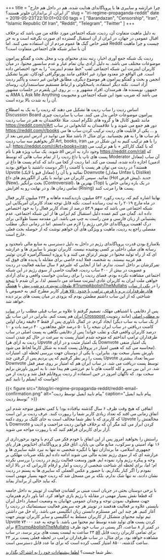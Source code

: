 +++
title = "چرا عرازشه و سایبری ها با پروپاگاندای هدایت شده، هم در داخل هم خارج از ایران، از براندازان جلوتر هستند؟"
slug = "iri-regime-propaganda-reddit"
date = 2019-05-23T22:10:01+02:00
tags = [ "Barandazan", "Censorship", "Iran", "Islamic Republic Of Iran", "Reddit", "Telegram", "Twitter" ]
+++

به دلیل ماهیت متفاوت آن، ردیت، شبکه اجتماعی مورد علاقه من می باشد که برخلاف اقبال عمومی در جهان، در ایران از آن استقبال گسترده ای صورت نگرفته است و به جز قشر خاص گیک ها عموم مردم از آن استفاده نمی کنند. اما Reddit چیست و چرا ماهیت آن با سایر شبکه های اجتماعی متفاوت است؟

 ردیت یک شبکه جمع آوری اخبار، رتبه بندی محتوای وب و محل بحث و گفتگو پیرامون موضوعات مختلف می باشد. به دلیل آزادی بیان تمام عیار و عدم سانسور محتوا، در میان کاربران اینترنت این شبکه اجتماعی لقب "خط مقدم اینترنت" را به خود اختصاص داده است. فی الواقع جز معدود موارد غیر اخلاقی مانند پورنوگرافی کودکان، تقریبا تشکیل انجمن و بحث و گفتگو پیرامون هر موضوع دیگری، مطابق قوانین غیر دست و پاگیر ردیت آزاد است. نکته دیگر استفاده، پاسخگوئی و ارتباط مستقیم سیاستمداران، روسای جمهور، نویسنده ها، هنرمندان، افراد مشهور و ... بر روی این پلتفرم در جلسات مشهور به AMA یا Ask Me Anything می باشد که ضریب نفوذ این شبکه اجتماعی و محبوبیت آن را به شدت بالا برده است.

<!--more-->

 اساس ردیت را ساب ردیت ها تشکیل می دهند که ردیت را به یک به اصطلاح Discussion Board پیرامون موضوعات خاص بدل می کنند. ساب یا سابردیت چیزی مانند تلفیق کانال ها و گروه های تلگرام است. مثلا علاقمندان به هنر در ساب ردیت https://reddit.com/r/Art دور هم جمع می شوند و یا علاقمندان به کتابخوانی در ساب https://reddit.com/r/books و ...
یکی از قابلیت های ردیت ترکیب کردن ساب ها می باشد مثلا می توانید در آدرس اینترنتی بعد از /r نام ساب ها را به هم بچسبانید. برای مثال اگر بخواهیم سه ساب ردیت Art, books, iran را با هم ترکیب کنیم به این شکل در می آید: https://reddot.com/r/Art+books+iran که با کمک کاراکتر + با هم ترکیب می شوند. یک ساب ویژه هم با نام all وجود دارد به آدرس https://reddit.com/r/all که پست های تاپ یا داغ ردیت را از تمام ساب هائی که توسط Moderator آن ساب (معادل ادمین) اجازه داده شده، لیست می کند. اما ردیت از کجا می داند که کدام پست ها داغ تر هستند؟ در ردیت می توان هر پست یا کامنت را اگر دوست داشتید یا موافق بودید Upvote (معادل فیو یا لایک) نمائید و یا آن را Downvote (معادل Unfav یا Dislike) نمائید. سپس کاربران می توانند با یکی از الگوریتم های داغ (Hot پیش فرض)، جدید (New)، بحث برانگیر (Controversial)، بهترین ها (Top) در یک بازه زمانی خاص یا تمامی زمان ها، و در نهایت رو به افزایش (Rising) پست ها را مرتب کنند.

نهایتا اشاره کنم که، ردیت رکورد ۵۴۲ میلیون بازدیدکننده ماهانه و ۲۳۴ میلیون کاربر فعال در ماه مارچ ۲۰۱۹ را به ثبت رسانده است. نکته قابل توجه تعداد کاربران آمریکایی این شبکه اجتماعی می باشد که سهم ۵۳.۹ درصد از تعداد کاربر فعال را به خود اختصاص داده اند. گمان می کنم عمده دلیل استقبال کم ایرانی ها از این شبکه اجتماعی، عدم پشتیبانی از زبان فارسی و متن راست به چپ می باشد. این مقدمه نسبتا طولانی برای درک اهمیت پروپاگاندای خارجی رژیم را لازم می دانستم. اما در زمانی دیگر، مطلب مفصلی راجع به ردیت، ماهیت و ویژگی های آن خواهم نوشت که از حوصله بحث فعلی خارج است.

بلامنازع بودن قدرت پروپاگاندای رژیم در داخل به دلیل دسترسی به منابع مالی نامحدود و رسانه های میلی داخلی بر کسی پوشیده نیست. کاربران توییتر با سایبری ها و عرازشه ای که از راه تولید محتوا در توییتر ارتزاق می کنند و یا پروژه اینستاگرامیزه کردن توئیتر هم غریبه نیستند. به شخصه، فعلا ایده خاصی برای مقابله با پدیده های فوق که تمرکزشان بر داخل است، ندارم. اما از آنجایی که علیرغم ۶ سال سابقه فعالیت در ردیت و عضویت در بیش از ۴۰۰ ساب ردیت، فعالیت خاصی از سوی رژیم در این شبکه اجتماعی مشاهده نکرده بودم، فضای ردیت را برای رساندن خواست واقعی و ندای آزادی خواهی ملت ایران به کاربران عادی اینترنت مساعد می دانستم. لذا، بر آن شدم تا [نتیجه طوفان توییتری دو شب پیش](https://www.reddit.com/r/The_Donald/comments/brpkqi/last_night_people_of_iran_asked_president_trump/) با [هشتگ #TrumpAbolishTheMullahs](https://twitter.com/hashtag/TrumpAbolishTheMullahs?src=hash) را در [یکی از ساب های طرفداران پر و پا قرص ترامپ با حدود ۷۵۰ هزار](https://www.reddit.com/r/The_Donald/) کاربر مطرح کنم. به خصوص با شناختی که از این ساب داشتم مطمئن بودم که بزودی در میان پست های برتر دیده خواهد شد.

پس از دقایقی با اشتباهی مهلک، تصمیم گرفتم تا علاوه بر ساب قبلی مطلب را  در [ساب ایران](https://reddit.com/r/iran) هم پست کنم. بنابراین در این ساب  [یک Crosspost به مطلب اصلی](https://www.reddit.com/r/iran/comments/brpox8/last_night_people_of_iran_asked_president_trump/) (مانند ریتوییت از یک ساب به ساب دیگر) ایجاد کردم. در کمال ناباوری پس از فقط ۳ دقیقه زمان اولین کامنت دریافتی در ساب ایران نتیجه را با ۵۰ درصد خلق مجاهدین، ۴۰ درصد بات و ۱۰ درصد کاربران واقعی فیک و تقلب خواند! پس از دقایقی نگاهی به پست اصلی در ساب طرفداران ترامپ انداختم که متوجه شدم امتیاز پست به سرعت در حال کم شدن است (ردیت به ازای هر Upvote یک امتیاز مثبت و در ازای Downvote یک امتیاز منفی محاسبه می کند که همین امتیاز در پروفایل پست کننده به شکل کارما لحاظ می شود). باورش بسیار سخت بود. بنابراین، با یکی از دوستان جهت بررسی لحظه ای، امتیازات پست را زیر نظر گرفتیم که پی بردیم پس از گرفتن چند Upvote سریعا تعداد بیشتری Downvote توسط پست دریافت می شد. در ساب ایران هم  که امتیاز بر روی صفر قفل شد. در این بین سر و کله کامنت های با تم عرزشی  هم پیدا شد. تا به امروز باورش برایم سخت بود. که ناگهان امروز در حین  استفاده از ردیت پروفایلم قفل شد و ردیت از من خواست که ایمیلم را تایید کنم!

{{< figure src="/blog/iri-regime-propaganda-reddit/reddit-email-confirmation.png" alt="پیام تایید ایمیل توسط ردیت" caption="پیام تایید ایمیل توسط ردیت" >}}

اتفاقی که هیچ وقت ظرف ۶ سال گذشته نیافتاده بود! با کمی تحقیق متوجه شدم این اتفاق زمانی می افتد که تعداد زیادی کاربر شما را ریپورت کنند. عرف ردیت بر این است که کاربری که با نظر شما مخالف است به جای کلیک بر روی دکمه Upvote مخالفتش را با Downvote کردن ابراز می کند مگر  آن که برخلاف قوانین ردیت مزاحمت و اذیت و آزار برای کاربران فراهم کنید که با ریپورت مواجه می شوید.

راستش را بخواهید امروز پس از این اتفاق با خودم فکر می کردم با وجود برخورداری از ۱۶ نهاد امنیتی و سرکوب، منابع مالی بی پایان، اتاق فکر و پروپاگاندای اختاپوس هزار پای جمهوری اسلامی، ما برندازان تنها با انگیزه شخصی نه تنها به نبرد علیه سایبری ها و عرازشه ای که از سوی رژیم تغذیه مالی می شوند ادامه داده ایم بلکه ضربات مهلکی بر وجه و پیکره رژیم وارد نموده ایم. هنوز وسعت فعالیت رژیم در ردیت را بررسی نکرده ام؛ اما، برای لحظه ای شناخت شخصی از ردیت و آمار و ارقام کاربرانی که در بالا ارائه نمودم را اگر کنار بگذاریم، با حضور و عکس العملی که سایبری ها به پستم در ردیت نشان دادند، نه تنها شک ندارم، بلکه بر من مسجل شد که ردیت جبهه بسیار مهمی است که نباید خالی از برانداز بماند.

با برخی دوستان بحثی در جریان است مبنی بر کشاندن فعالیت از توییتر به داخل جامعه که قطعا نقش بسیار مهمی در مقابله با رژیم بازی خواهد کرد. اما باور دارم همزمان، جهت معطوف نمودن توجه و وجدان عمومی جهانیان به وضعیت اسفبار داخل ایران بایستی علاوه بر فعالیت هدفمند در توییتر هر چه سریعتر فعالیت سیستماتیک در ردیت را آغاز کنیم. هر چند این امر مستلزم دانستن زبان انگلیسی می باشد. راه حل من داشتن تیم تولید محتوای متشکل از کاربران مسلط به انگلیسی و سایر کاربران توییتر جهت Upvote کردن پست های تولید شده توسط تیم محتوا می باشد. با توجه به عدد ۷۴۰۰۰ برای [#TrumpAbolishTheMullahs](https://twitter.com/hashtag/TrumpAbolishTheMullahs?src=hash) در کمتر از ۸ ساعت، اگر پستی در ساب خود ظرف ۲۴ ساعت به لیست پست های برتر برسد، در ساب [all](https://reddit.com/r/all) برای تمامی کاربران ردیت قابل مشاهده خواهد بود. برای مثال، در ساب طرفداران ترامپ در لحظه فعلی پست برتر ۲۴ ساعت گذشته،۸۵۰۰ امتیاز کسب کرده است که برای ما عدد قابل دسترسی است.

نظر شما چیست؟ [لطفا پیشنهادات خود را به اشتراک بگذارید](https://twitter.com/mamadou_babaei/status/1131631103025004544).
